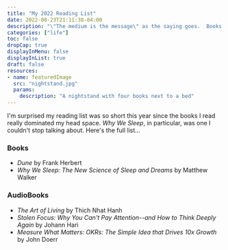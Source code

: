 ```yaml
---
title: "My 2022 Reading List"
date: 2022-08-23T21:11:38-04:00
description: "\"The medium is the message\" as the saying goes.  Books reflect the nuanced nature of life and slow things down when the world feels fast."
categories: ["life"]
toc: false
dropCap: true
displayInMenu: false
displayInList: true
draft: false
resources:
- name: featuredImage
  src: "nightstand.jpg"
  params:
    description: "A nightstand with four books next to a bed"
---
```


I'm surprised my reading list was so short this year since the books I read really dominated my head space.  *Why We Sleep*, in particular, was one I couldn't stop talking about.  Here's the full list...

### Books

- *Dune* by Frank Herbert
- *Why We Sleep: The New Science of Sleep and Dreams* by Matthew Walker

### AudioBooks

- *The Art of Living* by Thich Nhat Hanh
- *Stolen Focus: Why You Can't Pay Attention--and How to Think Deeply Again* by Johann Hari
- *Measure What Matters: OKRs: The Simple Idea that Drives 10x Growth* by John Doerr